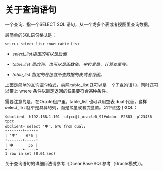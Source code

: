 关于查询语句 
===========================



一个查询，指一个SELECT SQL 语句，从一个或多个表或者视图里查询数据。

最简单的SQL语句格式是：

    SELECT select_list FROM table_list



* *select_list指定的可以是后面* 

* *table_list 里的列，也可以是函数值、字符常量、计算变量等。* 

* *table_list 指定的是包含所查数据的表或者视图。* 




上面是简单的查询语句格式，实际 table_list 还可以是一个子查询语句，同时还可以带上 where 条件以限定返回的结果要符合某种条件。

需要注意的是，在Oracle租户里，table_list 也可以用空表 dual 代替，这样 select_list 就不是具体的列，而是常量或者变量值。如下面这个SQL：

    $obclient -h192.168.1.101 -utpcc@t_oracle0_91#obdoc -P2883 -p123456 tpcc
    obclient> select '中', 6*6 from dual;
    +-------+-----+
    | '中'  | 6*6 |
    +-------+-----+
    | 中    |  36 |
    +-------+-----+
    1 row in set (0.01 sec)



关于查询语句的详细用法请参考《OceanBase SQL参考（Oracle模式）》。
